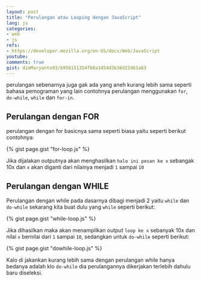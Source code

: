 ```yaml
---
layout: post
title: "Perulangan atau Looping dengan JavaScript"
lang: js
categories:
- web
- js
refs: 
- https://developer.mozilla.org/en-US/docs/Web/JavaScript
youtube: 
comments: true
gist: dimMaryanto93/b956151354fb8a1454d3b36d22d61a63
---
```


perulangan sebenarnya juga gak ada yang aneh kurang lebih sama seperti bahasa pemograman yang lain contohnya perulangan menggunakan `for`, `do-while`, `while` dan `for-in`.

## Perulangan dengan FOR

perulangan dengan for basicnya sama seperti biasa yaitu seperti berikut contohnya:

{% gist page.gist "for-loop.js" %}

Jika dijalakan outputnya akan menghasilkan `halo ini pesan ke x` sebangak 10x  dan `x` akan diganti dari nilainya menjadi `1` sampai `10`

## Perulangan dengan WHILE

Perulangan dengan while pada dasarnya dibagi menjadi 2 yaitu `while` dan `do-while` sekarang kita buat dulu yang `while` seperti berikut:

{% gist page.gist "while-loop.js" %}

Jika dihasilkan maka akan menampilkan output `loop ke x` sebanyak 10x dan nilai `x` bernilai dari `1` sampai `10`, sedangkan untuk `do-while` seperti berikut:

{% gist page.gist "dowhile-loop.js" %}

Kalo di jakankan kurang lebih sama dengan perulangan while hanya bedanya adalah klo `do-while` dia perulangannya dikerjakan terlebih dahulu baru diseleksi.